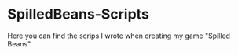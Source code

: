 # SpilledBeans-Scripts

Here you can find the scrips I wrote when creating my game "Spilled Beans". 
